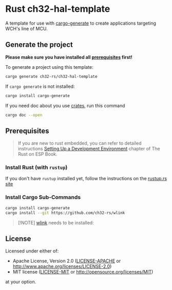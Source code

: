 # Rust ch32-hal-template 


A template for use with [cargo-generate](https://github.com/cargo-generate/cargo-generate) to create applications targeting WCH's line of MCU.

## Generate the project

**Please make sure you have installed all [prerequisites](#prerequisites) first!**

To generate a project using this template:

```bash
cargo generate ch32-rs/ch32-hal-template
```

If `cargo generate` is not installed:

```bash
cargo install cargo-generate
```

If you need doc about you use [crates](https://crates.io/), run this command

```bash
cargo doc --open
```

## Prerequisites

> If you are new to rust embedded, you can refer to detailed instructions  [Setting Up a Development Environment](https://esp-rs.github.io/book/installation/index.html) chapter of The Rust on ESP Book.

### Install Rust (with `rustup`)

If you don't have `rustup` installed yet, follow the instructions on the [rustup.rs site](https://rustup.rs)

### Install Cargo Sub-Commands

```sh
cargo install cargo-generate
cargo install --git https://github.com/ch32-rs/wlink
```

>[!NOTE]  [wlink](https://github.com/ch32-rs/wlink) needs to  be installed:

## License

Licensed under either of:

- Apache License, Version 2.0 ([LICENSE-APACHE](LICENSE-APACHE) or http://www.apache.org/licenses/LICENSE-2.0)
- MIT license ([LICENSE-MIT](LICENSE-MIT) or http://opensource.org/licenses/MIT)

at your option.
